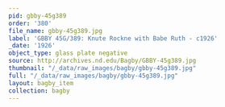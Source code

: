```yaml
---
pid: gbby-45g389
order: '380'
file_name: gbby-45g389.jpg
label: 'GBBY 45G/389: Knute Rockne with Babe Ruth - c1926'
_date: '1926'
object_type: glass plate negative
source: http://archives.nd.edu/Bagby/GBBY-45g389.jpg
thumbnail: "/_data/raw_images/bagby/gbby-45g389.jpg"
full: "/_data/raw_images/bagby/gbby-45g389.jpg"
layout: bagby_item
collection: bagby
---
```

